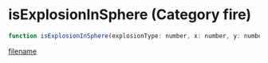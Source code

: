 # isExplosionInSphere (Category fire)

```js
function isExplosionInSphere(explosionType: number, x: number, y: number, z: number, radius: number): boolean
```

[filename](isExplosionInSphere_m.md ':include')
